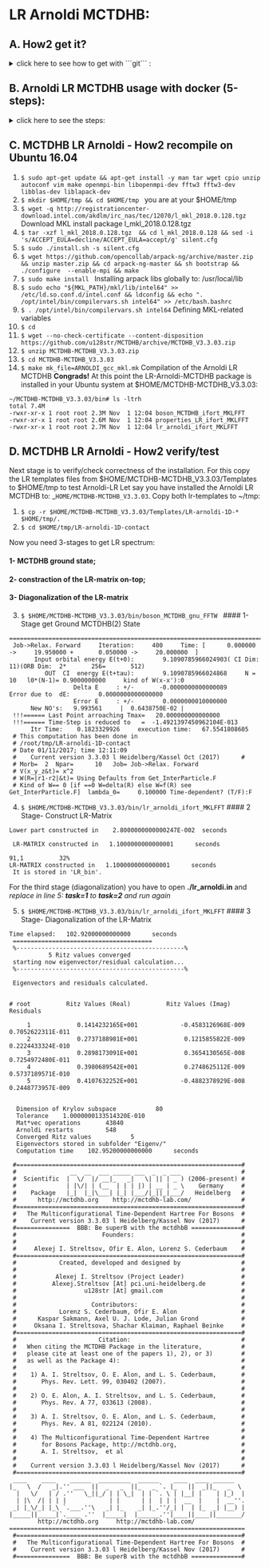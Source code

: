 # LR Arnoldi MCTDHB:
## A. How2 get it?
<details>
<summary> click here to see how to get with ```git``` :</summary>
### a) clone Arnoldi LR MCTDHB to the directory MCTDHB-MCTDHB_V3.3.03:
```$ git clone -b MCTDHB_V3.3.03 https://github.com/u128str/MCTDHB.git MCTDHB-MCTDHB_V3.3.03```
### b) OR download zip-archive MCTDHB-MCTDHB_V3.3.03.zip:
```
wget --no-check-certificate --content-disposition https://github.com/u128str/MCTDHB/archive/MCTDHB_V3.3.03.zip
```
```
curl -LJO https://github.com/u128str/MCTDHB/archive/MCTDHB_V3.3.03.zip
```
Unzip the downloaded archive to the directory MCTDHB-MCTDHB_V3.3.03
```
unzip MCTDHB-MCTDHB_V3.3.03.zip
```
<pre><code>PASTE LOGS HERE</code></pre>
</details>


## B. Arnoldi LR MCTDHB usage with docker (5-steps):
<details>
<summary> click here to see the steps:</summary>
These details will remain hidden until expanded.

1)  Install docker (see e.g. https://www.docker.com/community-edition )
2)  Download latest MCTDHB docker image:
```
$ docker pull mctdhb/auto-build
```
3) cd to the 
3)  Build (~14 mins) the __lr-mctdhb__ Docker-image from available Dokerfile.LR (Why rebuild locally? Because it  installs/rebuilds MKL+parpack+... final image size is about of ~4.5GB)
```
docker build --no-cache -f Dockerfile.LR -t lr-mctdhb . 
```
4)  Run docker:
```
$ docker run --rm -it lr-mctdhb 
```
and you will be inside the docker container in the TEST directory ```root@97f61e1389e7:/TEST#``` with
__input.in__ and __V_W_Psi_string.in__ files in it. To reproduce some data from [PRA 86 063606](https://journals.aps.org/pra/abstract/10.1103/PhysRevA.86.063606) [ArXiV:1207.5128
4) ````$ /mctdhb/bin/boson_MCTDHB_gnu_FFTW````
5) Wait ... and compare with reference:
root@97f61e1389e7:/TEST```$ vimdiff basic_info.out basic_info.out_Reference ```

<pre><code>PASTE LOGS HERE</code></pre>
</details>




## C. MCTDHB LR Arnoldi - How2 recompile on Ubuntu 16.04
1) ```$ sudo apt-get update && apt-get install -y man tar wget cpio unzip autoconf vim make openmpi-bin libopenmpi-dev fftw3 fftw3-dev libblas-dev liblapack-dev ``` 
2) ```$ mkdir $HOME/tmp && cd $HOME/tmp ```  you are at your $HOME/tmp
3) ```$ wget -q http://registrationcenter-download.intel.com/akdlm/irc_nas/tec/12070/l_mkl_2018.0.128.tgz  ``` Download MKL install package l_mkl_2018.0.128.tgz
4) ```$ tar -xzf l_mkl_2018.0.128.tgz  && cd l_mkl_2018.0.128 && sed -i 's/ACCEPT_EULA=decline/ACCEPT_EULA=accept/g' silent.cfg ``` 
5) ```$ sudo ./install.sh -s silent.cfg```
6) ```$ wget https://github.com/opencollab/arpack-ng/archive/master.zip && unzip master.zip && cd arpack-ng-master && sh bootstrap && ./configure  --enable-mpi && make ```
7) ```$ sudo make install ```  Installing arpack libs globally to: /usr/local/lib
8) ```$ sudo echo "${MKL_PATH}/mkl/lib/intel64" >> /etc/ld.so.conf.d/intel.conf && ldconfig && echo ". /opt/intel/bin/compilervars.sh intel64" >> /etc/bash.bashrc``` 
9) ```$ . /opt/intel/bin/compilervars.sh intel64``` Defining MKL-related variables
10) ```$ cd ```
11) ```$ wget --no-check-certificate --content-disposition https://github.com/u128str/MCTDHB/archive/MCTDHB_V3.3.03.zip```
12) ```$ unzip MCTDHB-MCTDHB_V3.3.03.zip ```
13) ```$ cd MCTDHB-MCTDHB_V3.3.03```
14) ```$ make mk_file=ARNOLDI_gcc_mkl.mk``` Compilation of the Arnoldi LR MCTDHB
__Congrads!__
At this point the LR-Arnoldi-MCTDHB package is installed in your Ubuntu system at $HOME/MCTDHB-MCTDHB_V3.3.03:

```
~/MCTDHB-MCTDHB_V3.3.03/bin# ls -ltrh
total 7.4M
-rwxr-xr-x 1 root root 2.3M Nov  1 12:04 boson_MCTDHB_ifort_MKLFFT
-rwxr-xr-x 1 root root 2.6M Nov  1 12:04 properties_LR_ifort_MKLFFT
-rwxr-xr-x 1 root root 2.7M Nov  1 12:04 lr_arnoldi_ifort_MKLFFT
```


## D. MCTDHB LR Arnoldi - How2 verify/test 
Next stage is to verify/check correctness of the installation. For this copy the LR templates files from $HOME/MCTDHB-MCTDHB_V3.3.03/Templates to $HOME/tmp  to test Arnoldi-LR
Let say you have installed the Arnoldi LR MCTDHB to: _``` HOME/MCTDHB-MCTDHB_V3.3.03 ```.
Copy both lr-templates to ~/tmp:

1) ```$ cp -r $HOME/MCTDHB-MCTDHB_V3.3.03/Templates/LR-arnoldi-1D-* $HOME/tmp/.```
2) ```$ cd $HOME/tmp/LR-arnoldi-1D-contact```

Now you need 3-stages to get LR spectrum: 
#### 1- MCTDHB ground state; 
#### 2- constraction of the LR-matrix on-top; 
#### 3- Diagonalization of the LR-matrix

3) ```$ $HOME/MCTDHB-MCTDHB_V3.3.03/bin/boson_MCTDHB_gnu_FFTW ``` #### 1- Stage get Ground MCTDHB(2) State
```
====================================================================================================
 Job->Relax. Forward     Iteration:     400     Time: [      0.000000 ->     19.950000 +       0.050000 ->     20.000000  ]
       Input orbital energy E(t+0):        9.1090785966024903( CI Dim:        11)(ORB Dim:  2*       256=       512)
          OUT  CI  energy E(t+tau):        9.1090785966024868     N =         10   l0*(N-1)= 0.9000000000     kind of W(x-x'):0
                  Delta E     : +/-       -0.0000000000000089                  Error due to  dE:        0.0000000000000000
                  Error E     : +/-        0.0000000010000000
      New NO's:   9.993561     |  0.6438750E-02 |
 !!!====== Last Point arroaching Tmax=   20.000000000000000
 !!!====== Time-Step is reduced to   =  -1.4921397450962104E-013
      Itr Time:    0.1823329926     execution time:   67.5541808605
 # This computation has been done in
 # /root/tmp/LR-arnoldi-1D-contact
 # Date 01/11/2017; time 12:11:09
 #    Current version 3.3.03 l Heidelberg/Kassel Oct (2017)      #
 # Morb=  2  Npar=      10   Job= Job->Relax. Forward
 # V(x_y_z&t)= x^2
 # W(R=|r1-r2|&t)= Using Defaults from Get_InterParticle.F
 # Kind of W== 0 [if ==0 W=delta(R) else W=f(R) see Get_InterParticle.F]  lambda_0=     0.100000 Time-dependent? (T/F):F
```

4) ```$ $HOME/MCTDHB-MCTDHB_V3.3.03/bin/lr_arnoldi_ifort_MKLFFT``` #### 2 Stage- Construct LR-Matrix

```
Lower part constructed in    2.8000000000000247E-002  seconds

 LR-MATRIX constructed in   1.1000000000000001      seconds
                                                                                                                                                                91,1          32%
LR-MATRIX constructed in   1.1000000000000001      seconds
 It is stored in 'LR_bin'.
```
For the third stage (diagonalization) you have to open __./lr_arnoldi.in__ and _replace in line 5:  __task=1__ to __task=2__ and run again_

5) ```$ $HOME/MCTDHB-MCTDHB_V3.3.03/bin/lr_arnoldi_ifort_MKLFFT``` #### 3 Stage- Diagonalization of the LR-Matrix
```
Time elapsed:   102.92000000000000      seconds
 =======================================
 %-----------------------------------------------%
           5 Ritz values converged
 starting now eigenvector/residual calculation...
 %-----------------------------------------------%

 Eigenvectors and residuals calculated.


# root          Ritz Values (Real)          Ritz Values (Imag)          Residuals

     1             0.1414232165E+001            -0.4583126968E-009             0.7052622311E-011
     2             0.2737188981E+001             0.1215855822E-009             0.2224433324E-010
     3             0.2898173091E+001             0.3654130565E-008             0.7254972480E-011
     4             0.3980689542E+001             0.2748625112E-009             0.5737189571E-010
     5             0.4107632252E+001            -0.4882378929E-008             0.2448773957E-009


  Dimension of Krylov subspace           80
  Tolerance    1.0000000133514320E-010
  Mat*vec operations       43840
  Arnoldi restarts         548
  Converged Ritz values           5
  Eigenvectors stored in subfolder "Eigenv/"
  Computation time    102.95200000000000      seconds

```

```
 #===============================================================#
 #               __  __  ___ _____ ___  _  _ ___                 #
 #  Scientific  |  \/  |/ __|_   _|   \| || | _ ) (2006-present) #
 #              | |\/| | (__  | | | |) | __ | _ \    Germany     #
 #    Package   |_|  |_|\___| |_| |___/|_||_|___/   Heidelberg   #
 #      http://mctdhb.org    http://mctdhb-lab.com/              #
 #===============================================================#
 #   The Multiconfigurational Time-Dependent Hartree For Bosons  #
 #    Current version 3.3.03 l Heidelberg/Kassel Nov (2017)      #
 #===============  BBB: Be superB with the mctdhbB ==============#
 #                        Founders:                              #
 #                                                               #
 #     Alexej I. Streltsov, Ofir E. Alon, Lorenz S. Cederbaum    #
 #===============================================================#
 #            Created, developed and designed by                 #
 #                                                               #
 #           Alexej I. Streltsov (Project Leader)                #
 #          Alexej.Streltsov [At] pci.uni-heidelberg.de          #
 #                   u128str [At] gmail.com                      #
 #                                                               #
 #                     Contributors:                             #
 #            Lorenz S. Cederbaum, Ofir E. Alon                  #
 #      Kaspar Sakmann, Axel U. J. Lode, Julian Grond            #
 #     Oksana I. Streltsova, Shachar Klaiman, Raphael Beinke     #
 #===============================================================#
 #                       Citation:                               #
 #   When citing the MCTDHB Package in the literature,           #
 #   please cite at least one of the papers 1), 2), or 3)        #
 #   as well as the Package 4):                                  #
 #                                                               #
 #    1) A. I. Streltsov, O. E. Alon, and L. S. Cederbaum,       #
 #       Phys. Rev. Lett. 99, 030402 (2007).                     #
 #                                                               #
 #    2) O. E. Alon, A. I. Streltsov, and L. S. Cederbaum,       #
 #       Phys. Rev. A 77, 033613 (2008).                         #
 #                                                               #
 #    3) A. I. Streltsov, O. E. Alon, and L. S. Cederbaum,       #
 #       Phys. Rev. A 81, 022124 (2010).                         #
 #                                                               #
 #    4) The Multiconfigurational Time-Dependent Hartree         #
 #       for Bosons Package, http://mctdhb.org,                  #
 #       A. I. Streltsov,  et al                                 #
 #                                                               #
 #    Current version 3.3.03 l Heidelberg/Kassel Nov (2017)      #
 #===============================================================#
 ____    ____    ______  _________  ______    ____  ____ ______
|_   \  /   _|.'' ___  ||  _   _  ||_   _ `. |_   ||  _||_   _  \ 
  |   \/   | / .''   \_||_/ | | \_|  | | `. \ | |__| |    | |_)  |
  | |\  /| | | |            | |      | |  | | |  __  |    |  __''.
 _| |_\/_| |_\ `.___.''\   _| |_    _| |_.''/_| |  | |_  _| |__) |
|_____||_____|`.____ .''  |_____|  |______.''|____||____||_______/
        http://mctdhb.org     http://mctdhb-lab.com/
==================================================================
 #===============================================================#
 #   The Multiconfigurational Time-Dependent Hartree For Bosons  #
 #    Current version 3.3.03 l Heidelberg/Kassel Nov (2017)      #
 #===============  BBB: Be superB with the mctdhbB ==============#
```

